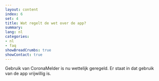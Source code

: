 ```yaml
---
layout: content
index: 6
set: 4
title: Wat regelt de wet over de app?
summary: 
lang: nl
categories:
- nl
- faq
showBreadCrumbs: true
showContact: true
---
```

Gebruik van CoronaMelder is nu wettelijk geregeld. Er staat in dat gebruik van de app vrijwillig is.
